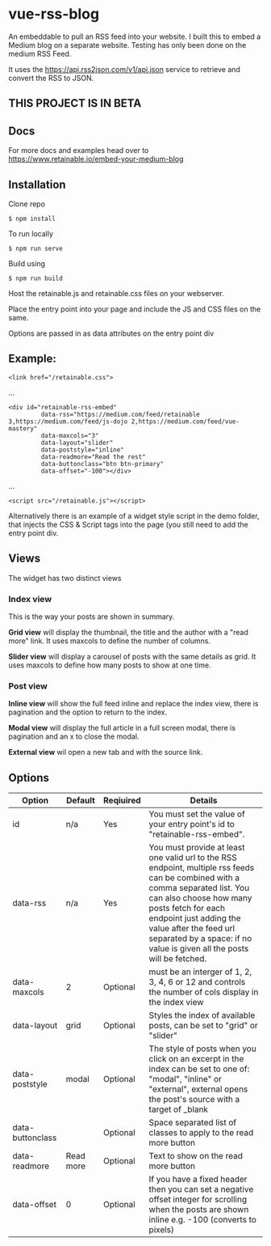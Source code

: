 # vue-rss-blog
An embeddable to pull an RSS feed into your website. I built this to embed a Medium blog on a separate website. Testing has only been done on the medium RSS Feed.

It uses the https://api.rss2json.com/v1/api.json service to retrieve and convert the RSS to JSON.

## THIS PROJECT IS IN BETA

## Docs
For more docs and examples head over to https://www.retainable.io/embed-your-medium-blog

## Installation
Clone repo

    $ npm install

To run locally

    $ npm run serve

Build using

    $ npm run build

Host the retainable.js and retainable.css files on your webserver.

Place the entry point into your page and include the JS and CSS files on the same.

Options are passed in as data attributes on the entry point div

## Example:

    <link href="/retainable.css">

...

    <div id="retainable-rss-embed"
             data-rss="https://medium.com/feed/retainable 3,https://medium.com/feed/js-dojo 2,https://medium.com/feed/vue-mastery"
             data-maxcols="3"
             data-layout="slider"
             data-poststyle="inline"
             data-readmore="Read the rest"
             data-buttonclass="btn btn-primary"
             data-offset="-100"></div>

...

    <script src="/retainable.js"></script>

Alternatively there is an example of a widget style script in the demo folder, that injects the CSS & Script tags into the page (you still need to add the entry point div.
## Views
The widget has two distinct views
### Index view
This is the way your posts are shown in summary.

**Grid view** will display the thumbnail, the title and the author with a "read more" link. It uses maxcols to define the number of columns.

**Slider view** will display a carousel of posts with the same details as grid. It uses maxcols to define how many posts to show at one time.
### Post view
**Inline view** will show the full feed inline and replace the index view, there is pagination and the option to return to the index.

**Modal view** will display the full article in a full screen modal, there is pagination and an x to close the modal.

**External view** wil open a new tab and with the source link.

##  Options
| Option | Default | Reqiuired | Details
|---|--|--|------|
|id|n/a|Yes|You must set the value of your entry point's id to "retainable-rss-embed".|
|data-rss|n/a|Yes|You must provide at least one valid url to the RSS endpoint, multiple rss feeds can be combined with a comma separated list. You can also choose how many posts fetch for each endpoint just adding the value after the feed url separated by a space: if no value is given all the posts will be fetched.|
|data-maxcols|2|Optional|must be an interger of 1, 2, 3, 4, 6 or 12 and controls the number of cols display in the index view|
|data-layout|grid|Optional|Styles the index of available posts, can be set to "grid" or "slider"|
|data-poststyle|modal|Optional|The style of posts when you click on an excerpt in the index can be set to one of: "modal", "inline" or "external", external opens the post's source with a target of _blank|
|data-buttonclass|  |Optional|Space separated list of classes to apply to the read more button|
|data-readmore|Read more|Optional|Text to show on the read more button|
|data-offset|0|Optional|If you have a fixed header then you can set a negative offset integer for scrolling when the posts are shown inline e.g. -100 (converts to pixels)|

